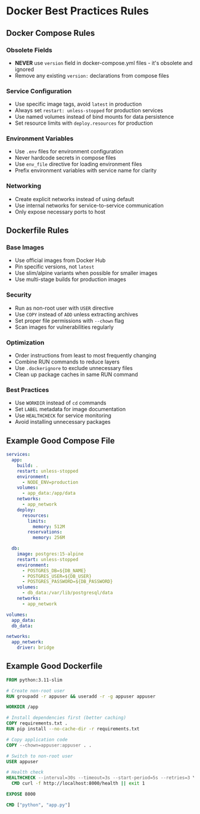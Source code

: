 # Docker Best Practices Rules

## Docker Compose Rules

### Obsolete Fields
- **NEVER** use `version` field in docker-compose.yml files - it's obsolete and ignored
- Remove any existing `version:` declarations from compose files

### Service Configuration
- Use specific image tags, avoid `latest` in production
- Always set `restart: unless-stopped` for production services
- Use named volumes instead of bind mounts for data persistence
- Set resource limits with `deploy.resources` for production

### Environment Variables
- Use `.env` files for environment configuration
- Never hardcode secrets in compose files
- Use `env_file` directive for loading environment files
- Prefix environment variables with service name for clarity

### Networking
- Create explicit networks instead of using default
- Use internal networks for service-to-service communication
- Only expose necessary ports to host

## Dockerfile Rules

### Base Images
- Use official images from Docker Hub
- Pin specific versions, not `latest`
- Use slim/alpine variants when possible for smaller images
- Use multi-stage builds for production images

### Security
- Run as non-root user with `USER` directive
- Use `COPY` instead of `ADD` unless extracting archives
- Set proper file permissions with `--chown` flag
- Scan images for vulnerabilities regularly

### Optimization
- Order instructions from least to most frequently changing
- Combine RUN commands to reduce layers
- Use `.dockerignore` to exclude unnecessary files
- Clean up package caches in same RUN command

### Best Practices
- Use `WORKDIR` instead of `cd` commands
- Set `LABEL` metadata for image documentation
- Use `HEALTHCHECK` for service monitoring
- Avoid installing unnecessary packages

## Example Good Compose File

```yaml
services:
  app:
    build: .
    restart: unless-stopped
    environment:
      - NODE_ENV=production
    volumes:
      - app_data:/app/data
    networks:
      - app_network
    deploy:
      resources:
        limits:
          memory: 512M
        reservations:
          memory: 256M

  db:
    image: postgres:15-alpine
    restart: unless-stopped
    environment:
      - POSTGRES_DB=${DB_NAME}
      - POSTGRES_USER=${DB_USER}
      - POSTGRES_PASSWORD=${DB_PASSWORD}
    volumes:
      - db_data:/var/lib/postgresql/data
    networks:
      - app_network

volumes:
  app_data:
  db_data:

networks:
  app_network:
    driver: bridge
```

## Example Good Dockerfile

```dockerfile
FROM python:3.11-slim

# Create non-root user
RUN groupadd -r appuser && useradd -r -g appuser appuser

WORKDIR /app

# Install dependencies first (better caching)
COPY requirements.txt .
RUN pip install --no-cache-dir -r requirements.txt

# Copy application code
COPY --chown=appuser:appuser . .

# Switch to non-root user
USER appuser

# Health check
HEALTHCHECK --interval=30s --timeout=3s --start-period=5s --retries=3 \
  CMD curl -f http://localhost:8000/health || exit 1

EXPOSE 8000

CMD ["python", "app.py"]
```